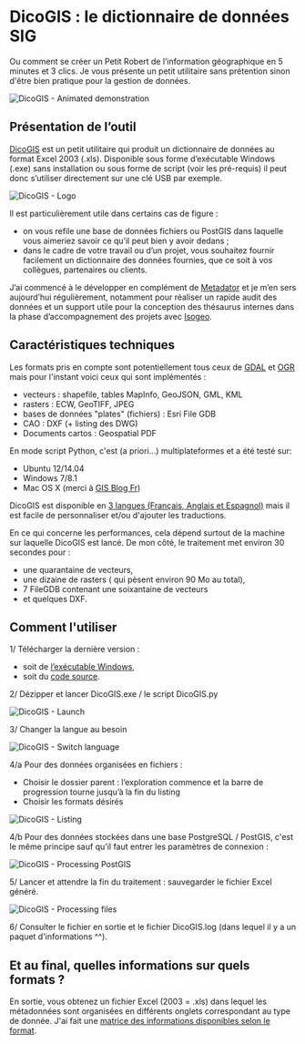 # DicoGIS : le dictionnaire de données SIG

Ou comment se créer un Petit Robert de l’information géographique en 5 minutes et 3 clics.
Je vous présente un petit utilitaire sans prétention sinon d'être bien pratique pour la gestion de données.

![DicoGIS - Animated demonstration](https://raw.githubusercontent.com/Guts/DicoGIS/master/doc/DicoGIS_demo.gif "DicoGIS - Animated demonstration")

## Présentation de l’outil

[DicoGIS](https://github.com/Guts/DicoGIS) est un petit utilitaire qui produit un dictionnaire de données au format Excel 2003 (.xls). Disponible sous forme d’exécutable Windows (.exe) sans installation ou sous forme de script (voir les pré-requis) il peut donc s’utiliser directement sur une clé USB par exemple.

![DicoGIS - Logo](https://raw.githubusercontent.com/Guts/DicoGIS/master/data/img/DicoGIS_logo.gif "DicoGIS - Logo")

Il est particulièrement utile dans certains cas de figure :

- on vous refile une base de données fichiers ou PostGIS dans laquelle vous aimeriez savoir ce qu’il peut bien y avoir dedans ;
- dans le cadre de votre travail ou d’un projet, vous souhaitez fournir facilement un dictionnaire des données fournies, que ce soit à vos collègues, partenaires ou clients.

J’ai commencé à le développer en complément de [Metadator](https://github.com/Guts/Metadator) et je m’en sers aujourd’hui régulièrement, notamment pour réaliser un rapide audit des données et un support utile pour la conception des thésaurus internes dans la phase d’accompagnement des projets avec [Isogeo](http://www.isogeo.com/).

## Caractéristiques techniques

Les formats pris en compte sont potentiellement tous ceux de [GDAL](http://www.gdal.org/formats_list.html) et [OGR](http://www.gdal.org/ogr_formats.html) mais pour l'instant voici ceux qui sont implémentés :

- vecteurs : shapefile, tables MapInfo, GeoJSON, GML, KML
- rasters : ECW, GeoTIFF, JPEG
- bases de données "plates" (fichiers) : Esri File GDB
- CAO : DXF (+ listing des DWG)
- Documents cartos : Geospatial PDF

En mode script Python, c'est (a priori...) multiplateformes et a été testé sur:

- Ubuntu 12/14.04
- Windows 7/8.1
- Mac OS X (merci à [GIS Blog Fr](https://twitter.com/gisblogfr/status/515068147901407232))

DicoGIS est disponible en [3 langues (Français, Anglais et Espagnol)](https://github.com/Guts/DicoGIS/tree/master/data/locale) mais il est facile de personnaliser et/ou d'ajouter les traductions.

En ce qui concerne les performances, cela dépend surtout de la machine sur laquelle DicoGIS est lancé. De mon côté, le traitement met environ 30 secondes pour :

- une quarantaine de vecteurs,
- une dizaine de rasters ( qui pèsent environ 90 Mo au total),
- 7 FileGDB contenant une soixantaine de vecteurs
- et quelques DXF.

## Comment l'utiliser

1/ Télécharger la dernière version :

* soit de [l’exécutable Windows](https://github.com/Guts/DicoGIS/releases),
* soit du [code source](https://github.com/Guts/DicoGIS/archive/master.zip).

2/ Dézipper et lancer DicoGIS.exe / le script DicoGIS.py

![DicoGIS - Launch](https://raw.githubusercontent.com/Guts/DicoGIS/master/doc/00a_DicoGIS_Win32exe.PNG "DicoGIS - Launch")

3/ Changer la langue au besoin

![DicoGIS - Switch language](https://github.com/Guts/DicoGIS/blob/master/doc/99_DicoGIS_SwitchLanguage.gif "DicoGIS - Switch language")

4/a Pour des données organisées en fichiers :

- Choisir le dossier parent : l’exploration commence et la barre de progression tourne jusqu’à la fin du listing
- Choisir les formats désirés

![DicoGIS - Listing](https://raw.githubusercontent.com/Guts/DicoGIS/master/doc/02_DicoGIS_Listing.gif "DicoGIS - Listing")

4/b Pour des données stockées dans une base PostgreSQL / PostGIS, c'est le même principe sauf qu'il faut entrer les paramètres de connexion :

![DicoGIS - Processing PostGIS](https://raw.githubusercontent.com/Guts/DicoGIS/master/doc/06_DicoGIS_PostGIS.gif "DicoGIS - Processing PostGIS")

5/ Lancer et attendre la fin du traitement : sauvegarder le fichier Excel généré.

![DicoGIS - Processing files](https://raw.githubusercontent.com/Guts/DicoGIS/master/doc/05_DicoGIS_Processing.gif "DicoGIS - Processing files")

6/ Consulter le fichier en sortie et le fichier DicoGIS.log (dans lequel il y a un paquet d'informations ^^).


## Et au final, quelles informations sur quels formats ?

En sortie, vous obtenez un fichier Excel (2003 = .xls) dans lequel les métadonnées sont organisées en différents onglets correspondant au type de donnée. J'ai fait une [matrice des informations disponibles selon le format](https://github.com/Guts/DicoGIS/blob/master/doc/InfosByFormats_matrix.md).


